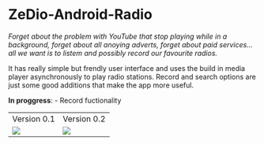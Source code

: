 # ZeDio-Android-Radio

<p><i>Forget about the problem with YouTube that stop playing while in a background, forget about all anoying adverts, forget about paid services... all we want is to listem and possibly record our favourite radios.</i></p>

It has really simple but frendly user interface and uses the build in media player asynchronously to play radio stations. Record and search options are just some good additions that make the app more useful.

<b>In proggress</b>:
        - Record fuctionality
        

<table style="border:0 !important">
        <tr>
                <td>Version 0.1</td>
                <td>Version 0.2</td>
        </tr>
        <tr>
                <td><img src="https://i.gyazo.com/182945ea9be8deeb1d52bb08370c1d11.png"/></td>
                <td><img src="https://i.gyazo.com/06be95fe455a8b1e868b3cefcf6ca258.png"/></td>     
        </tr>
</table>



